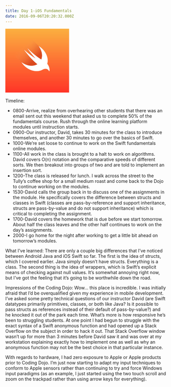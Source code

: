 ```yaml
---
title: Day 1-iOS Fundamentals
date: 2016-09-06T20:20:32.000Z
---
```

![Day 1](/assets/images/day1.jpeg)

Timeline:

* 0800-Arrive, realize from overhearing other students that there was an email sent out this weekend that asked us to complete 50% of the fundamentals course.  Rush through the online learning platform modules until instruction starts. <br/>
* 0900-Our instructor, David, takes 30 minutes for the class to introduce themselves, and another 30 minutes to go over the basics of Swift.<br/>
* 1000-We’re set loose to continue to work on the Swift fundamentals online modules.
* 1100-All work in the class is brought to a halt to work on algorithms.  David covers O(n) notation and the comparative speeds of different sorts.  We then breakout into groups of two and are told to implement an insertion sort.<br/>
* 1200-The class is released for lunch.  I walk across the street to the Tully’s coffee shop for a small medium roast and come back to the Dojo to continue working on the modules.<br/>
* 1530-David calls the group back in to discuss one of the assignments in the module.  He specifically covers the difference between structs and classes in Swift (classes are pass-by-reference and support inheritance, structs are pass-by-value and do not support inheritance) which is critical to completing the assignment.<br/>
* 1700-David covers the homework that is due before we start tomorrow.  About half the class leaves and the other half continues to work on the day’s assignments.<br/>
* 2000-I go home for the night after working to get a little bit ahead on tomorrow’s modules.

What I’ve learned: There are only a couple big differences that I’ve noticed between Android Java and iOS Swift so far. The first is the idea of structs, which I covered earlier.  Java simply doesn’t have structs.  Everything is a class.  The second thing is the idea of wrappers, which is Swift’s explicit means of checking against null values.  It’s somewhat annoying right now, but I’ve got the feeling that it’s going to be worthwhile down the road.

Impressions of the Coding Dojo: Wow… this place is incredible.  I was initially afraid that I’d be overqualified given my experience in mobile development.  I’ve asked some pretty technical questions of our instructor David (are Swift datatypes primarily primitives, classes, or both like Java?  Is it possible to pass structs as references instead of their default of pass-by-value?) and he knocked it out of the park each time.  What’s more is how responsive he’s been to struggling students.  At one point I had begun to struggle with the exact syntax of a Swift anonymous function and had opened up a Stack Overflow on the subject in order to hack it out.  That Stack Overflow window wasn’t up for more than 3 minutes before David saw it and was over at my workstation explaining exactly how to implement one as well as why an anonymous function may not be the best choice in that particular instance.  

With regards to hardware, I had zero exposure to Apple or Apple products prior to Coding Dojo.  I’m just now starting to adapt my input techniques to conform to Apple sensors rather than continuing to try and force Windows input paradigms  (as an example, I just started using the two touch scroll and zoom on the trackpad rather than using arrow keys for everything).
